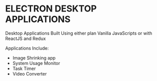 # ELECTRON DESKTOP APPLICATIONS

Desktop Applications Built Using either plan Vanilla JavaScripts or with ReactJS and Redux 

Applications Include: 
  - Image Shrinking app
  - System Usage Monitor
  - Task Timer
  - Video Converter
